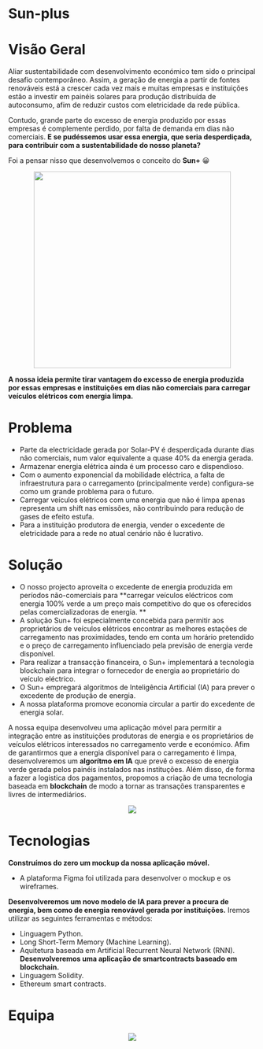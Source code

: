 # Sun-plus
# Visão Geral
Aliar sustentabilidade com desenvolvimento económico tem sido o principal desafio contemporâneo. Assim, a geração de energia a partir de fontes renováveis está a crescer cada vez mais e muitas empresas e instituições estão a investir em painéis solares para produção distribuída de autoconsumo, afim de reduzir custos com eletricidade da rede pública.

Contudo, grande parte do excesso de energia produzido por essas empresas é complemente perdido, por falta de demanda em dias não comerciais. **E se pudéssemos usar essa energia, que seria desperdiçada, para contribuir com a sustentabilidade do nosso planeta?**

Foi a pensar nisso que desenvolvemos o conceito do **Sun+** 😀
<p align="center">
  <img height="400px" src="https://user-images.githubusercontent.com/37121418/115140546-c7bea800-a02f-11eb-887e-77716aa539db.png" />
</p>

**A nossa ideia permite tirar vantagem do excesso de energia produzida por essas empresas e instituições em dias não comerciais para carregar veículos elétricos com energia limpa.**

# Problema
- Parte da electricidade gerada por Solar-PV é desperdiçada durante dias não comerciais, num valor equivalente a quase 40% da energia gerada.
- Armazenar energia elétrica ainda é um processo caro e dispendioso.
- Com o aumento exponencial da mobilidade eléctrica, a falta de infraestrutura para o carregamento (principalmente verde) configura-se como um grande problema para o futuro.
- Carregar veículos elétricos com uma energia que não é limpa apenas representa um shift nas emissões, não contribuindo para redução de gases de efeito estufa.
- Para a instituição produtora de energia, vender o excedente de eletricidade para a rede no atual cenário não é lucrativo.


# Solução
- O nosso projecto aproveita o excedente de energia produzida em períodos não-comerciais para **carregar veículos eléctricos com energia 100% verde a um preço mais competitivo do que os oferecidos pelas comercializadoras de energia. **
- A solução Sun+ foi especialmente concebida para permitir aos proprietários de veículos elétricos encontrar as melhores estações de carregamento nas proximidades, tendo em conta um horário pretendido e o preço de carregamento influenciado pela previsão de energia verde disponível.
- Para realizar a transacção financeira, o Sun+ implementará a tecnologia blockchain para integrar o fornecedor de energia ao proprietário do veículo eléctrico.
- O Sun+ empregará algoritmos de Inteligência Artificial (IA) para prever o excedente de produção de energia. 
- A nossa plataforma promove economia circular a partir do excedente de energia solar.

A nossa equipa desenvolveu uma aplicação móvel para permitir a integração entre as instituições produtoras de energia e os proprietários de veículos elétricos interessados no carregamento verde e económico. Afim de garantirmos que a energia disponível para o carregamento é limpa, desenvolveremos um **algorítmo em IA** que prevê o excesso de energia verde gerada pelos painéis instalados nas instituções. Além disso, de forma a fazer a logistica dos pagamentos, propomos a criação de uma tecnologia baseada em **blockchain** de modo a tornar as transações transparentes e livres de intermediários. 

<p align="center">
  <img src="https://user-images.githubusercontent.com/37121418/115140370-d0fb4500-a02e-11eb-9d64-b4d02e37ab5b.png" />
</p>

# Tecnologias
**Construímos do zero um mockup da nossa aplicação móvel.**
- A plataforma Figma foi utilizada para desenvolver o mockup e os wireframes.

**Desenvolveremos um novo modelo de IA para prever a procura de energia, bem como de energia renovável gerada por instituições.** Iremos utilizar as seguintes ferramentas e métodos:

- Linguagem Python.
- Long Short-Term Memory (Machine Learning).
- Aquitetura baseada em Artificial Recurrent Neural Network (RNN).
**Desenvolveremos uma aplicação de smartcontracts baseado em blockchain.**
- Linguagem Solidity.
- Ethereum smart contracts.


# Equipa
<p align="center">
  <img src="https://user-images.githubusercontent.com/37121418/115140437-42d38e80-a02f-11eb-945b-f3e9ae64d849.png" />
</p>
